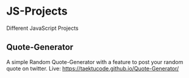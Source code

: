 # JS-Projects

Different JavaScript Projects

## Quote-Generator

A simple Random Quote-Generator with a feature to post your random quote on twitter.
Live: https://taektucode.github.io/Quote-Generator/
